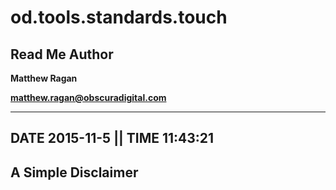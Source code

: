 # od.tools.standards.touch #

## Read Me Author ##
**Matthew Ragan**

**matthew.ragan@obscuradigital.com**

--------------------------------
DATE 2015-11-5 || TIME 11:43:21
--------------------------------

## A Simple Disclaimer ##